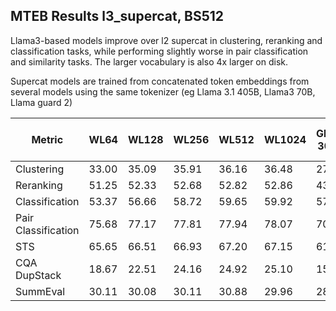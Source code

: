 
## MTEB Results l3_supercat, BS512
Llama3-based models improve over l2 supercat in clustering, reranking and classification tasks,
while performing slightly worse in pair classification and similarity tasks. The larger vocabulary
is also 4x larger on disk.

Supercat models are trained from concatenated token embeddings from several models using the same tokenizer
(eg Llama 3.1 405B, Llama3 70B, Llama guard 2)

| Metric                 | WL64        | WL128        | WL256        | WL512        | WL1024        | GloVe 300d | Komninos | all-MiniLM-L6-v2 |
|------------------------|-------------|--------------|--------------|--------------|---------------|------------|----------|------------------|
| Clustering             | 33.00       | 35.09        | 35.91        | 36.16        | 36.48         | 27.73      | 26.57    | 42.35            |
| Reranking              | 51.25       | 52.33        | 52.68        | 52.82        | 52.86         | 43.29      | 44.75    | 58.04            |
| Classification         | 53.37       | 56.66        | 58.72        | 59.65        | 59.92         | 57.29      | 57.65    | 63.05            |
| Pair Classification    | 75.68       | 77.17        | 77.81        | 77.94        | 78.07         | 70.92      | 72.94    | 82.37            |
| STS                    | 65.65       | 66.51        | 66.93        | 67.20        | 67.15         | 61.85      | 62.46    | 78.90            |
| CQA DupStack           | 18.67       | 22.51        | 24.16        | 24.92        | 25.10         | 15.47      | 16.79    | 41.32            |
| SummEval               | 30.11       | 30.08        | 30.11        | 30.88        | 29.96         | 28.87      | 30.49    | 30.81            |

